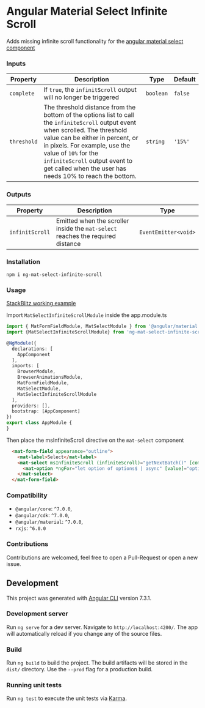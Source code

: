 
# Angular Material Select Infinite Scroll  
  
Adds missing infinite scroll functionality for the [angular material select component](https://material.angular.io/components/select)
  
  
### Inputs  
  
| Property    | Description                                                                                                                                                                                                                                                                                                              | Type                | Default    |  
| ----------- | ------------------------------------------------------------------------------------------------------------------------------------------------------------------------------------------------------------------------------------------------------------------------------------------------------------------------ | ------------------- | ---------- |  
| `complete`  | If `true`, the `infinitScroll` output will no longer be triggered                                                                                                                                                                                                                                                        | `boolean`           | `false`    |  
| `threshold` | The threshold distance from the bottom of the options list to call the `infiniteScroll` output event when scrolled. The threshold value can be either in percent, or in pixels. For example, use the value of `10%` for the `infiniteScroll` output event to get called when the user has needs 10% to reach the bottom. | `string`            | `'15%'`    |

### Outputs
| Property         | Description                                                                             | Type                                                                                                                                                                                                                                                                                                                                          |
| ---------------- | ----------------------------------------------------------------------------------------| ------------ 
| `infinitScroll`  | Emitted when the scroller inside the `mat-select` reaches the required distance         | `EventEmitter<void>`

### Installation

```
npm i ng-mat-select-infinite-scroll
```

### Usage
[StackBlitz working example](https://stackblitz.com/edit/ng-mat-select-infinite-scroll)

Import `MatSelectInfiniteScrollModule` inside the app.module.ts
```typescript
import { MatFormFieldModule, MatSelectModule } from '@angular/material';
import {MatSelectInfiniteScrollModule} from 'ng-mat-select-infinite-scroll';

@NgModule({
  declarations: [
    AppComponent
  ],
  imports: [
    BrowserModule,
    BrowserAnimationsModule,
    MatFormFieldModule,
    MatSelectModule,
    MatSelectInfiniteScrollModule
  ],
  providers: [],
  bootstrap: [AppComponent]
})
export class AppModule {
}
```

Then place the msInfiniteScroll directive on the `mat-select` component
```html
  <mat-form-field appearance="outline">
    <mat-label>Select</mat-label>
    <mat-select msInfiniteScroll (infiniteScroll)="getNextBatch()" [complete]="offset === data.length">
      <mat-option *ngFor="let option of options$ | async" [value]="option">{{option}}</mat-option>
    </mat-select>
  </mat-form-field>
```

### Compatibility

* `@angular/core`: `^7.0.0`,
* `@angular/cdk`: `^7.0.0`,
* `@angular/material`: `^7.0.0`,
* `rxjs`: `^6.0.0`

### Contributions
Contributions are welcomed, feel free to open a Pull-Request or open a new issue.

## Development

This project was generated with [Angular CLI](https://github.com/angular/angular-cli) version 7.3.1.

### Development server

Run `ng serve` for a dev server. Navigate to `http://localhost:4200/`. The app will automatically reload if you change any of the source files.

### Build

Run `ng build` to build the project. The build artifacts will be stored in the `dist/` directory. Use the `--prod` flag for a production build.

### Running unit tests

Run `ng test` to execute the unit tests via [Karma](https://karma-runner.github.io).
